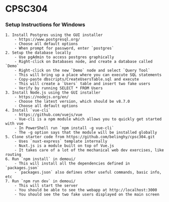 # CPSC304

### Setup Instructions for Windows

	1. Install Postgres using the GUI installer
	    - https://www.postgresql.org/
		- Choose all default options
		- When prompt for password, enter `postgres`
	2. Setup the database locally
		- Use pgAdmin to access postgres graphically
		- Right-click on Databases node, and create a database called `Demo`
		- Right-click on the new `Demo` node and select `Query Tool`
		- This will bring up a place where you can execute SQL statements
		- Copy-paste dbscripts/CreateUsersTable.sql and execute 
		- This will create a `Users` table and insert two fake users
		- Verify by running SELECT * FROM Users
	3. Install Node.js using the GUI installer
	    - https://nodejs.org/en/
		- Choose the latest version, which should be v8.7.0
		- Choose all default options
    4. Install `vue-cli`
        - https://github.com/vuejs/vue
        - Vue-cli is a npm module which allows you to quickly get started with vue
        - In PowerShell run `npm install -g vue-cli`
        - The -g option says that the module will be installed globally 
    5. Clone starter code from https://github.com/belinghy/cpsc304.git
    	- Uses `nuxt-express` template internally
    	- Nuxt.js is a module built on top of Vue.js
    	- It takes care of a lot of the mechanical web dev exercises, like routing
	6. Run `npm install` in demoui/
		- This will install all the dependencies defined in `packages.json`
		- `packages.json` also defines other useful commands, basic info, etc
	7. Run `npm run dev` in demoui/
		- This will start the server
		- You should be able to see the webapp at http://localhost:3000
		- You should see the two fake users displayed on the main screen